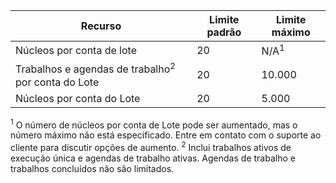 Recurso|Limite padrão|Limite máximo
---|---|---
Núcleos por conta de lote|20|N/A<sup>1</sup>
Trabalhos e agendas de trabalho<sup>2</sup> por conta do Lote|20|10\.000
Núcleos por conta do Lote|20|5\.000

<sup>1</sup> O número de núcleos por conta de Lote pode ser aumentado, mas o número máximo não está especificado. Entre em contato com o suporte ao cliente para discutir opções de aumento.
<sup>2</sup> Inclui trabalhos ativos de execução única e agendas de trabalho ativas. Agendas de trabalho e trabalhos concluídos não são limitados.

<!-----HONumber=Nov15_HO1-->